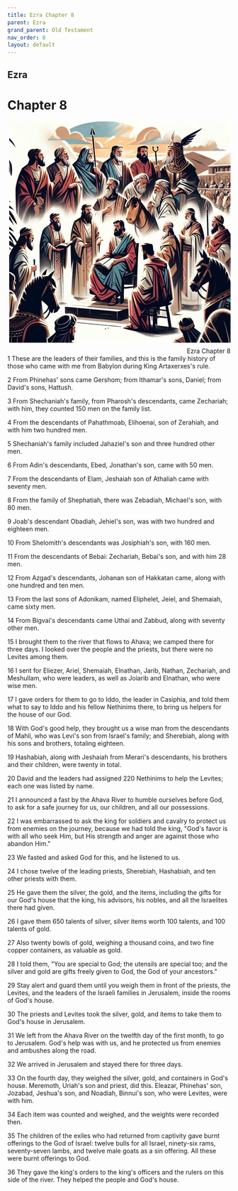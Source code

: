 ```yaml
---
title: Ezra Chapter 8
parent: Ezra
grand_parent: Old Testament
nav_order: 8
layout: default
---
```


## Ezra

# Chapter 8

<div style="clear: both; text-align: right;">
    <img src="/assets/Image/Ezra/500/8.jpg" alt="Ezra Chapter 8" class="chapter-image" style="max-width: 100%; height: auto; float: right; margin: 0 0 10px 10px; padding-left: 10%;">
    <figcaption style="font-size: 14px;">Ezra Chapter 8</figcaption>
</div>
1 These are the leaders of their families, and this is the family history of those who came with me from Babylon during King Artaxerxes's rule.

2 From Phinehas' sons came Gershom; from Ithamar's sons, Daniel; from David's sons, Hattush.

3 From Shechaniah's family, from Pharosh's descendants, came Zechariah; with him, they counted 150 men on the family list.

4 From the descendants of Pahathmoab, Elihoenai, son of Zerahiah, and with him two hundred men.

5 Shechaniah's family included Jahaziel's son and three hundred other men.

6 From Adin's descendants, Ebed, Jonathan's son, came with 50 men.

7 From the descendants of Elam, Jeshaiah son of Athaliah came with seventy men.

8 From the family of Shephatiah, there was Zebadiah, Michael's son, with 80 men.

9 Joab's descendant Obadiah, Jehiel's son, was with two hundred and eighteen men.

10 From Shelomith's descendants was Josiphiah's son, with 160 men.

11 From the descendants of Bebai: Zechariah, Bebai's son, and with him 28 men.

12 From Azgad's descendants, Johanan son of Hakkatan came, along with one hundred and ten men.

13 From the last sons of Adonikam, named Eliphelet, Jeiel, and Shemaiah, came sixty men.

14 From Bigvai's descendants came Uthai and Zabbud, along with seventy other men.

15 I brought them to the river that flows to Ahava; we camped there for three days. I looked over the people and the priests, but there were no Levites among them.

16 I sent for Eliezer, Ariel, Shemaiah, Elnathan, Jarib, Nathan, Zechariah, and Meshullam, who were leaders, as well as Joiarib and Elnathan, who were wise men.

17 I gave orders for them to go to Iddo, the leader in Casiphia, and told them what to say to Iddo and his fellow Nethinims there, to bring us helpers for the house of our God.

18 With God's good help, they brought us a wise man from the descendants of Mahli, who was Levi's son from Israel's family; and Sherebiah, along with his sons and brothers, totaling eighteen.

19 Hashabiah, along with Jeshaiah from Merari's descendants, his brothers and their children, were twenty in total.

20 David and the leaders had assigned 220 Nethinims to help the Levites; each one was listed by name.

21 I announced a fast by the Ahava River to humble ourselves before God, to ask for a safe journey for us, our children, and all our possessions.

22 I was embarrassed to ask the king for soldiers and cavalry to protect us from enemies on the journey, because we had told the king, "God's favor is with all who seek Him, but His strength and anger are against those who abandon Him."

23 We fasted and asked God for this, and he listened to us.

24 I chose twelve of the leading priests, Sherebiah, Hashabiah, and ten other priests with them.

25 He gave them the silver, the gold, and the items, including the gifts for our God's house that the king, his advisors, his nobles, and all the Israelites there had given.

26 I gave them 650 talents of silver, silver items worth 100 talents, and 100 talents of gold.

27 Also twenty bowls of gold, weighing a thousand coins, and two fine copper containers, as valuable as gold.

28 I told them, "You are special to God; the utensils are special too; and the silver and gold are gifts freely given to God, the God of your ancestors."

29 Stay alert and guard them until you weigh them in front of the priests, the Levites, and the leaders of the Israeli families in Jerusalem, inside the rooms of God's house.

30 The priests and Levites took the silver, gold, and items to take them to God's house in Jerusalem.

31 We left from the Ahava River on the twelfth day of the first month, to go to Jerusalem. God's help was with us, and he protected us from enemies and ambushes along the road.

32 We arrived in Jerusalem and stayed there for three days.

33 On the fourth day, they weighed the silver, gold, and containers in God's house. Meremoth, Uriah's son and priest, did this. Eleazar, Phinehas' son, Jozabad, Jeshua's son, and Noadiah, Binnui's son, who were Levites, were with him.

34 Each item was counted and weighed, and the weights were recorded then.

35 The children of the exiles who had returned from captivity gave burnt offerings to the God of Israel: twelve bulls for all Israel, ninety-six rams, seventy-seven lambs, and twelve male goats as a sin offering. All these were burnt offerings to God.

36 They gave the king's orders to the king's officers and the rulers on this side of the river. They helped the people and God's house.


